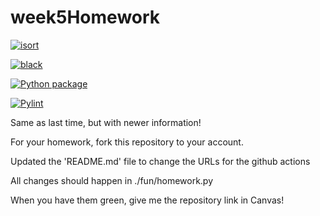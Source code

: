# week5Homework

[![isort](https://github.com/vcu-kemuntos/week5homework/actions/workflows/isort.yml/badge.svg)](https://github.com/vcu-kemuntos/week5homework/actions/workflows/isort.yml)



[![black](https://github.com/vcu-kemuntos/week5homework/actions/workflows/pyblack.yml/badge.svg)](https://github.com/vcu-kemuntos/week5homework/actions/workflows/pyblack.yml)



[![Python package](https://github.com/vcu-kemuntos/week5homework/actions/workflows/pytest.yml/badge.svg)](https://github.com/vcu-kemuntos/week5homework/actions/workflows/pytest.yml)



[![Pylint](https://github.com/vcu-kemuntos/week5homework/actions/workflows/pylint.yml/badge.svg)](https://github.com/vcu-kemuntos/week5homework/actions/workflows/pylint.yml)


Same as last time, but with newer information!

For your homework, fork this repository to your account.

Updated the 'README.md' file to change the URLs for the github actions

All changes should happen in ./fun/homework.py

When you have them green, give me the repository link in Canvas!


